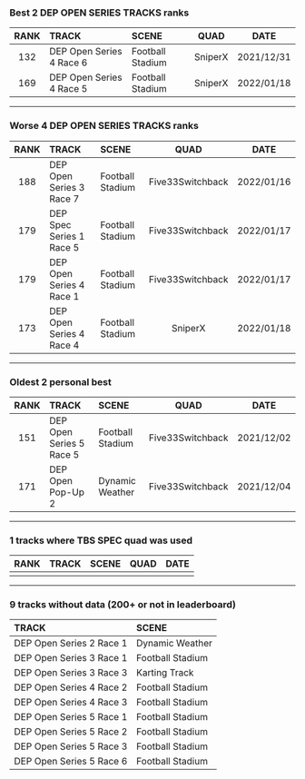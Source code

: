 ### Best 2 DEP OPEN SERIES TRACKS ranks
|RANK|TRACK|SCENE|QUAD|DATE|
|:---:|:---|:---|:---:|:---:|
|132|DEP Open Series 4 Race 6|Football Stadium|SniperX|2021/12/31|
|169|DEP Open Series 4 Race 5|Football Stadium|SniperX|2022/01/18|
---
### Worse 4 DEP OPEN SERIES TRACKS ranks
|RANK|TRACK|SCENE|QUAD|DATE|
|:---:|:---|:---|:---:|:---:|
|188|DEP Open Series 3 Race 7|Football Stadium|Five33Switchback|2022/01/16|
|179|DEP Spec Series 1 Race 5|Football Stadium|Five33Switchback|2022/01/17|
|179|DEP Open Series 4 Race 1|Football Stadium|Five33Switchback|2022/01/17|
|173|DEP Open Series 4 Race 4|Football Stadium|SniperX|2022/01/18|
---
### Oldest 2 personal best
|RANK|TRACK|SCENE|QUAD|DATE|
|:---:|:---|:---|:---:|:---:|
|151|DEP Open Series 5 Race 5|Football Stadium|Five33Switchback|2021/12/02|
|171|DEP Open Pop-Up 2|Dynamic Weather|Five33Switchback|2021/12/04|
---
### 1 tracks where TBS SPEC quad was used
|RANK|TRACK|SCENE|QUAD|DATE|
|:---:|:---|:---|:---:|:---:|
||||||
---
### 9 tracks without data (200+ or not in leaderboard)
|TRACK|SCENE|
|:---|:---|
|DEP Open Series 2 Race 1|Dynamic Weather|
|DEP Open Series 3 Race 1|Football Stadium|
|DEP Open Series 3 Race 3|Karting Track|
|DEP Open Series 4 Race 2|Football Stadium|
|DEP Open Series 4 Race 3|Football Stadium|
|DEP Open Series 5 Race 1|Football Stadium|
|DEP Open Series 5 Race 2|Football Stadium|
|DEP Open Series 5 Race 3|Football Stadium|
|DEP Open Series 5 Race 6|Football Stadium|
